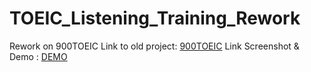 # TOEIC_Listening_Training_Rework
Rework on 900TOEIC
Link to old project: [900TOEIC](https://github.com/impeterwayne/TOEIC-495-Listening-Training-App)
Link Screenshot & Demo : [DEMO](https://drive.google.com/drive/folders/1EydoI_2xCDeKa3ME-c7XuFwM6yPf4NhK?usp=sharing)
